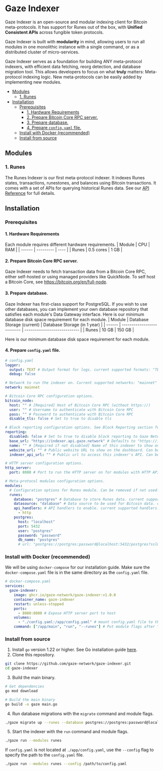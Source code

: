 <!-- omit from toc -->

# Gaze Indexer

Gaze Indexer is an open-source and modular indexing client for Bitcoin meta-protocols. It has support for Runes out of the box, with **Unified Consistent APIs** across fungible token protocols.

Gaze Indexer is built with **modularity** in mind, allowing users to run all modules in one monolithic instance with a single command, or as a distributed cluster of micro-services.

Gaze Indexer serves as a foundation for building ANY meta-protocol indexers, with efficient data fetching, reorg detection, and database migration tool.
This allows developers to focus on what **truly** matters: Meta-protocol indexing logic. New meta-protocols can be easily added by implementing new modules.

- [Modules](#modules)
  - [1. Runes](#1-runes)
- [Installation](#installation)
  - [Prerequisites](#prerequisites)
    - [1. Hardware Requirements](#1-hardware-requirements)
    - [2. Prepare Bitcoin Core RPC server.](#2-prepare-bitcoin-core-rpc-server)
    - [3. Prepare database.](#3-prepare-database)
    - [4. Prepare `config.yaml` file.](#4-prepare-configyaml-file)
  - [Install with Docker (recommended)](#install-with-docker-recommended)
  - [Install from source](#install-from-source)

## Modules

### 1. Runes

The Runes Indexer is our first meta-protocol indexer. It indexes Runes states, transactions, runestones, and balances using Bitcoin transactions.
It comes with a set of APIs for querying historical Runes data. See our [API Reference](https://documenter.getpostman.com/view/28396285/2sA3Bn7Cxr) for full details.

## Installation

### Prerequisites

#### 1. Hardware Requirements

Each module requires different hardware requirements.
| Module | CPU       | RAM  |
| ------ | --------- | ---- |
| Runes  | 0.5 cores | 1 GB |

#### 2. Prepare Bitcoin Core RPC server.

Gaze Indexer needs to fetch transaction data from a Bitcoin Core RPC, either self-hosted or using managed providers like QuickNode.
To self host a Bitcoin Core, see https://bitcoin.org/en/full-node.

#### 3. Prepare database.

Gaze Indexer has first-class support for PostgreSQL. If you wish to use other databases, you can implement your own database repository that satisfies each module's Data Gateway interface.
Here is our minimum database disk space requirement for each module.
| Module | Database Storage (current) | Database Storage (in 1 year) |
| ------ | -------------------------- | ---------------------------- |
| Runes  | 10 GB                      | 150 GB                       |

Here is our minimum database disk space requirement for each module.

#### 4. Prepare `config.yaml` file.

```yaml
# config.yaml
logger:
  output: TEXT # Output format for logs. current supported formats: "TEXT" | "JSON" | "GCP"
  debug: false

# Network to run the indexer on. Current supported networks: "mainnet" | "testnet"
network: mainnet

# Bitcoin Core RPC configuration options.
bitcoin_node:
  host: "" # [Required] Host of Bitcoin Core RPC (without https://)
  user: "" # Username to authenticate with Bitcoin Core RPC
  pass: "" # Password to authenticate with Bitcoin Core RPC
  disable_tls: false # Set to true to disable tls

# Block reporting configuration options. See Block Reporting section for more details.
reporting:
  disabled: false # Set to true to disable block reporting to Gaze Network. Default is false.
  base_url: "https://indexer.api.gaze.network" # Defaults to "https://indexer.api.gaze.network" if left empty
  name: "" # [Required if not disabled] Name of this indexer to show on the Gaze Network dashboard
  website_url: "" # Public website URL to show on the dashboard. Can be left empty.
  indexer_api_url: "" # Public url to access this indexer's API. Can be left empty if you want to keep your indexer private.

# HTTP server configuration options.
http_server:
  port: 8080 # Port to run the HTTP server on for modules with HTTP API handlers.

# Meta-protocol modules configuration options.
modules:
  # Configuration options for Runes module. Can be removed if not used.
  runes:
    database: "postgres" # Database to store Runes data. current supported databases: "postgres"
    datasource: "database" # Data source to be used for Bitcoin data. current supported data sources: "bitcoin-node".
    api_handlers: # API handlers to enable. current supported handlers: "http"
      - http
    postgres:
      host: "localhost"
      port: 5432
      user: "postgres"
      password: "password"
      db_name: "postgres"
      # url: "postgres://postgres:password@localhost:5432/postgres?sslmode=prefer" # [Optional] This will override other database credentials above.
```

### Install with Docker (recommended)

We will be using `docker-compose` for our installation guide. Make sure the `docker-compose.yaml` file is in the same directory as the `config.yaml` file.

```yaml
# docker-compose.yaml
services:
  gaze-indexer:
    image: ghcr.io/gaze-network/gaze-indexer:v1.0.0
    container_name: gaze-indexer
    restart: unless-stopped
    ports:
      - 8080:8080 # Expose HTTP server port to host
    volumes:
      - "./config.yaml:/app/config.yaml" # mount config.yaml file to the container as "/app/config.yaml"
    command: ["/app/main", "run", "--runes"] # Put module flags after "run" commands to select which modules to run.
```

### Install from source

1. Install `go` version 1.22 or higher. See Go installation guide [here](https://go.dev/doc/install).
2. Clone this repository.

```bash
git clone https://github.com/gaze-network/gaze-indexer.git
cd gaze-indexer
```

3. Build the main binary.

```bash
# Get dependencies
go mod download

# Build the main binary
go build -o gaze main.go
```

4. Run database migrations with the `migrate` command and module flags.

```bash
./gaze migrate up --runes --database postgres://postgres:password@localhost:5432/postgres
```

5. Start the indexer with the `run` command and module flags.

```bash
./gaze run --modules runes
```

If `config.yaml` is not located at `./app/config.yaml`, use the `--config` flag to specify the path to the `config.yaml` file.

```bash
./gaze run --modules runes --config /path/to/config.yaml
```
